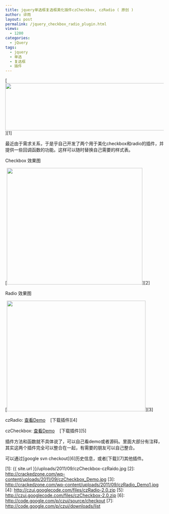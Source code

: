 ```yaml
---
title: jquery单选框复选框美化插件czCheckbox, czRadio ( 原创 )
author: 谇雨
layout: post
permalink: /jquery_checkbox_radio_plugin.html
views:
  - 1200
categories:
  - jQuery
tags:
  - jquery
  - 单选
  - 复选框
  - 插件
---
```

[<img class="alignnone size-full wp-image-714" title="czCheckbox-czRaido" src="{{ site.url }}/uploads/2011/09/czCheckbox-czRaido.jpg" alt="" width="590" height="150" />][1]

最近由于需求关系，于是乎自己开发了两个用于美化checkbox和radio的插件，并提供一些回调函数的功能。这样可以随时替换自己需要的样式表。

<!--more-->

Checkbox 效果图

[<img class="aligncenter size-full wp-image-508" title="czCheckbox_Demo" src="http://crackedzone.com/wp-content/uploads/2011/09/czCheckbox_Demo.jpg" alt="" width="431" height="370" />][2]

Radio 效果图

[<img class="aligncenter size-full wp-image-510" title="czRadio_Demo" src="http://crackedzone.com/wp-content/uploads/2011/09/czRadio_Demo1.jpg" alt="" width="441" height="351" />][3]

czRadio: <a href="http://project.crackedzone.com/czUI/demos/czRadio/demo.html" target="_blank">查看Demo</a>    [下载插件][4]

czCheckbox: <a href="http://project.crackedzone.com/czUI/demos/czCheckbox/demo.html" target="_blank">查看Demo</a>    [下载插件][5]

插件方法和函数就不具体说了，可以自己看demo或者源码。里面大部分有注释，其实这两个插件完全可以整合在一起，有需要的朋友可以自己整合。

可以通过[google svn checkout][6]历史信息，或者[下载][7]其他插件。

 [1]: {{ site.url }}/uploads/2011/09/czCheckbox-czRaido.jpg
 [2]: http://crackedzone.com/wp-content/uploads/2011/09/czCheckbox_Demo.jpg
 [3]: http://crackedzone.com/wp-content/uploads/2011/09/czRadio_Demo1.jpg
 [4]: http://czui.googlecode.com/files/czRadio-2.0.zip
 [5]: http://czui.googlecode.com/files/czCheckbox-2.0.zip
 [6]: http://code.google.com/p/czui/source/checkout
 [7]: http://code.google.com/p/czui/downloads/list